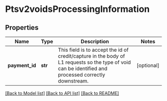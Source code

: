 # Ptsv2voidsProcessingInformation

## Properties
Name | Type | Description | Notes
------------ | ------------- | ------------- | -------------
**payment_id** | **str** | This field is to accept the id of credit/capture in the body of L1 requests so the type of void can be identified and processed correctly downstream. | [optional] 

[[Back to Model list]](../README.md#documentation-for-models) [[Back to API list]](../README.md#documentation-for-api-endpoints) [[Back to README]](../README.md)


